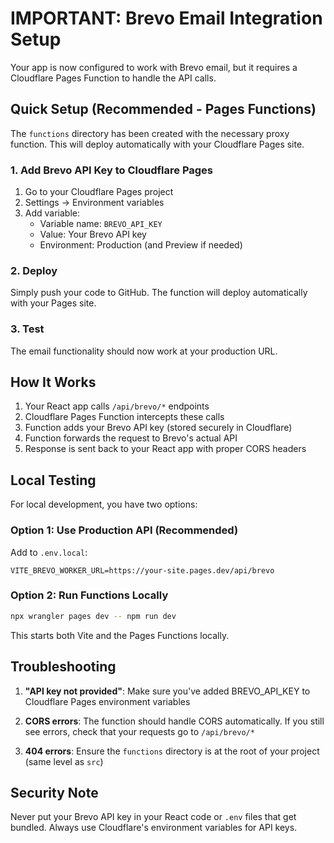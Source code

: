 # IMPORTANT: Brevo Email Integration Setup

Your app is now configured to work with Brevo email, but it requires a Cloudflare Pages Function to handle the API calls.

## Quick Setup (Recommended - Pages Functions)

The `functions` directory has been created with the necessary proxy function. This will deploy automatically with your Cloudflare Pages site.

### 1. Add Brevo API Key to Cloudflare Pages

1. Go to your Cloudflare Pages project
2. Settings → Environment variables
3. Add variable:
   - Variable name: `BREVO_API_KEY`
   - Value: Your Brevo API key
   - Environment: Production (and Preview if needed)

### 2. Deploy

Simply push your code to GitHub. The function will deploy automatically with your Pages site.

### 3. Test

The email functionality should now work at your production URL.

## How It Works

1. Your React app calls `/api/brevo/*` endpoints
2. Cloudflare Pages Function intercepts these calls
3. Function adds your Brevo API key (stored securely in Cloudflare)
4. Function forwards the request to Brevo's actual API
5. Response is sent back to your React app with proper CORS headers

## Local Testing

For local development, you have two options:

### Option 1: Use Production API (Recommended)
Add to `.env.local`:
```
VITE_BREVO_WORKER_URL=https://your-site.pages.dev/api/brevo
```

### Option 2: Run Functions Locally
```bash
npx wrangler pages dev -- npm run dev
```

This starts both Vite and the Pages Functions locally.

## Troubleshooting

1. **"API key not provided"**: Make sure you've added BREVO_API_KEY to Cloudflare Pages environment variables

2. **CORS errors**: The function should handle CORS automatically. If you still see errors, check that your requests go to `/api/brevo/*`

3. **404 errors**: Ensure the `functions` directory is at the root of your project (same level as `src`)

## Security Note

Never put your Brevo API key in your React code or `.env` files that get bundled. Always use Cloudflare's environment variables for API keys.
